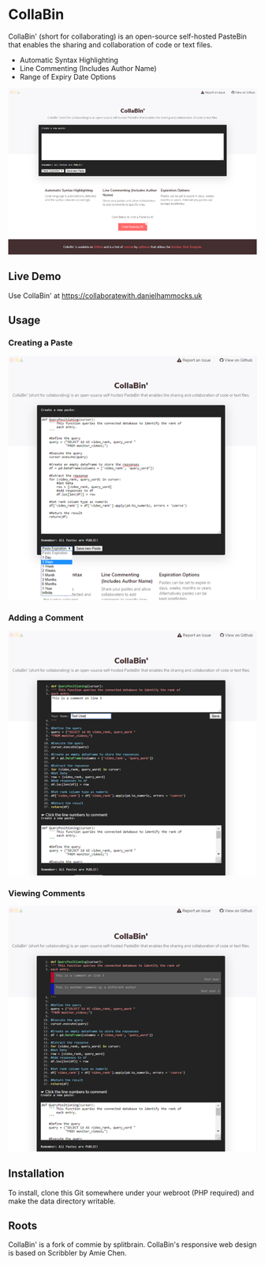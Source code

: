 # CollaBin

CollaBin' (short for collaborating) is an open-source self-hosted PasteBin that enables the sharing and collaboration of code or text files.

* Automatic Syntax Highlighting
* Line Commenting (Includes Author Name)
* Range of Expiry Date Options

![CollaBin' Main Page](ImageExamples/cb_Overview.png)

## Live Demo
 Use CollaBin' at https://collaboratewith.danielhammocks.uk
 
 ## Usage
 
 ### Creating a Paste
 
 ![CollaBin' Paste Creation](ImageExamples/cb_CreatingPaste.png)
 
 ### Adding a Comment
 
 ![CollaBin' Adding Comment](ImageExamples/cb_AddingComment.png)
 
 ### Viewing Comments
 
 ![CollaBin' Viewing Comments](ImageExamples/cb_ViewingComments.png)
 
 

## Installation
To install, clone this Git somewhere under your webroot (PHP required) and make the data directory writable.

## Roots
CollaBin' is a fork of commie by splitbrain.
CollaBin's responsive web design is based on Scribbler by Amie Chen.
